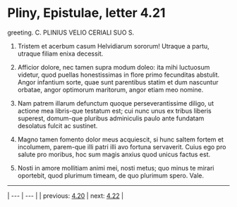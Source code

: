# Pliny, Epistulae, letter 4.21

greeting. C. PLINIUS VELIO CERIALI SUO S.



1. Tristem et acerbum casum Helvidiarum sororum! Utraque a partu, utraque filiam enixa decessit.



2. Afficior dolore, nec tamen supra modum doleo: ita mihi luctuosum videtur, quod puellas honestissimas in flore primo fecunditas abstulit. Angor infantium sorte, quae sunt parentibus statim et dum nascuntur orbatae, angor optimorum maritorum, angor etiam meo nomine.



3. Nam patrem illarum defunctum quoque perseverantissime diligo, ut actione mea libris-que testatum est; cui nunc unus ex tribus liberis superest, domum-que pluribus adminiculis paulo ante fundatam desolatus fulcit ac sustinet.



4. Magno tamen fomento dolor meus acquiescit, si hunc saltem fortem et incolumem, parem-que illi patri illi avo fortuna servaverit. Cuius ego pro salute pro moribus, hoc sum magis anxius quod unicus factus est.



5. Nosti in amore mollitiam animi mei, nosti metus; quo minus te mirari oportebit, quod plurimum timeam, de quo plurimum spero. Vale.



---

| --- | --- |
| previous: [4.20](../4.20/) | next: [4.22](../4.22/) |